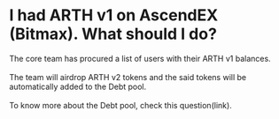 # I had ARTH v1 on AscendEX (Bitmax). What should I do?

The core team has procured a list of users with their ARTH v1 balances. \
\
The team will airdrop ARTH v2 tokens and the said tokens will be automatically added to the Debt pool. \
\
To know more about the Debt pool, check this question(link).&#x20;
